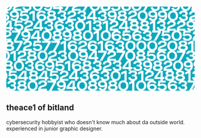 ![Header](/img/header.png)

## theace1 of bitland
cybersecurity hobbyist who doesn't know much about da outside world. experienced in junior graphic designer.
